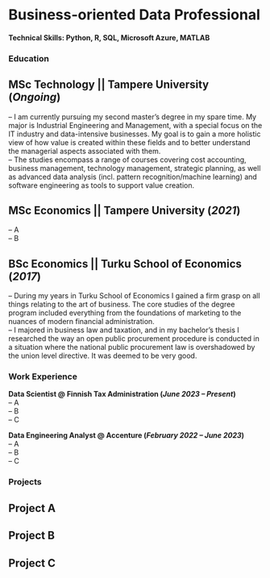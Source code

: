 # Business-oriented Data Professional

#### Technical Skills: Python, R, SQL, Microsoft Azure, MATLAB

### Education
## MSc Technology  ||  Tampere University (_Ongoing_)         
– I am currently pursuing my second master’s degree in my spare time. My major is Industrial Engineering and Management, with a special focus on the IT industry and data-intensive businesses. My goal is to gain a more holistic view of how value is created within these fields and to better understand the managerial aspects associated with them.                              
– The studies encompass a range of courses covering cost accounting, business management, technology management, strategic planning, as well as advanced data analysis (incl. pattern recognition/machine learning) and software engineering as tools to support value creation.                          
## MSc Economics || Tampere University (_2021_)          
– A            
– B               
## BSc Economics || Turku School of Economics (_2017_)  
– During my years in Turku School of Economics I gained a firm grasp on all things relating to the art of business. The core studies of the degree program included everything from the foundations of marketing to the nuances of modern financial administration.                      
– I majored in business law and taxation, and in my bachelor’s thesis I researched the way an open public procurement procedure is conducted in a situation where the national public procurement law is overshadowed by the union level directive. It was deemed to be very good.                      

### Work Experience
**Data Scientist @ Finnish Tax Administration (_June 2023 – Present_)**          
– A            
– B            
– C            

**Data Engineering Analyst @ Accenture (_February 2022 – June 2023_)**          
– A            
– B            
– C            

### Projects

## Project A

## Project B

## Project C
